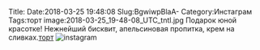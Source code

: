 Title:
Date:2018-03-25 19:48:08
Slug:BgwiwpBlaA-
Category:Инстаграм
Tags:торт
image:2018-03-25_19-48-08_UTC_tntl.jpg
Подарок юной красотке! Нежнейший бисквит, апельсиновая пропитка, крем на сливках.[торт]({tag}торт)
![instagram]({attach}images/2018-03-25_19-48-08_UTC.jpg)
